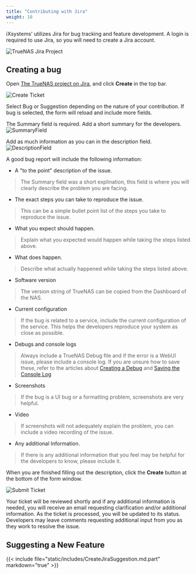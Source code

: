 ```yaml
---
title: "Contributing with Jira"
weight: 10
---
```


iXsystems' utilizes Jira for bug tracking and feature development.
A login is required to use Jira, so you will need to create a Jira account.

![TrueNAS Jira Project](/images/Contribute/Jira.png "TrueNAS Jira Project")


## Creating a bug

Open [The TrueNAS project on Jira](https://jira.ixsystems.com/browse/NAS), and click **Create** in the top bar.

![Create Ticket](/images/Contribute/JiraCreate.png "Create Ticket")

Select Bug or Suggestion depending on the nature of your contribution.
If bug is selected, the form will reload and include more fields.

The Summary field is required.  Add a short summary for the developers.  
![SummaryField](/images/Contribute/JiraSummary.png "Summar Field")

Add as much information as you can in the description field.
![DescriptionField](/images/Contribute/JiraDescription.png "Description Field")

A good bug report will include the following information:

 + A "to the point" description of the issue.
 > The Summary field was a short explination, this field is where you will clearly describe the problem you are facing.

 + The exact steps you can take to reproduce the issue.
 > This can be a simple bullet point list of the steps you take to reproduce the issue.

 + What you expect should happen.
 > Explain what you expected would happen while taking the steps listed above.

 + What does happen.
 > Describe what actually happened while taking the steps listed above.

 + Software version 
 > The version string of TrueNAS can be copied from the Dashboard of the NAS.  

 + Current configuration
 > If the bug is related to a service, include the current configuration of the service.  This helps the developers reproduce your system as close as possible.

 + Debugs and console logs
 > Always include a TrueNAS Debug file and if the error is a WebUI issue, please include a console log.  If you are unsure how to save these, refer to the articles about [Creating a Debug](/Contributing/IssueReporting/Debug/) and [Saving the Console Log](/Contributing/IssueReporting/SaveWebConsoleLog/)

 + Screenshots
 > If the bug is a UI bug or a formatting problem, screenshots are very helpful.

 + Video
 > If screenshots will not adequately explain the problem, you can include a video recording of the issue.

 + Any additional Information.
 > If there is any additional information that you feel may be helpful for the developers to know, please include it.

When you are finished filling out the description, click the **Create** button at the bottom of the form window.

![Submit Ticket](/images/Contribute/JiraCreateBottom.png "Submit Ticket")

Your ticket will be reviewed shortly and if any additional information is needed, you will receive an email requesting clarification and/or additional information.  As the ticket is processed, you will be updated to its status.  Developers may leave comments requesting additional input from you as they work to resolve the issue.

## Suggesting a New Feature

{{< include file="static/includes/CreateJiraSuggestion.md.part" markdown="true" >}}



